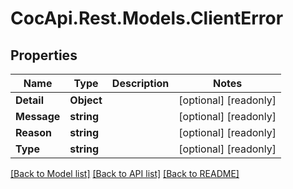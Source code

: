﻿# CocApi.Rest.Models.ClientError

## Properties

Name | Type | Description | Notes
------------ | ------------- | ------------- | -------------
**Detail** | **Object** |  | [optional] [readonly] 
**Message** | **string** |  | [optional] [readonly] 
**Reason** | **string** |  | [optional] [readonly] 
**Type** | **string** |  | [optional] [readonly] 

[[Back to Model list]](../../README.md#documentation-for-models) [[Back to API list]](../../README.md#documentation-for-api-endpoints) [[Back to README]](../../README.md)

